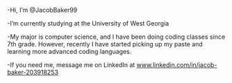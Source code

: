 -Hi, I’m @JacobBaker99

-I’m currently studying at the University of West Georgia

-My major is computer science, and I have been doing coding classes since 7th grade. 
However, recently I have started picking up my paste and learning more advanced coding languages. 

-If you need me, message me on LinkedIn at www.linkedin.com/in/jacob-baker-203918253

<!---
JacobBaker99/JacobBaker99 is a ✨ special ✨ repository because its `README.md` (this file) appears on your GitHub profile.
You can click the Preview link to take a look at your changes.
--->
